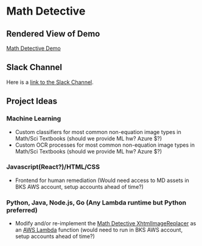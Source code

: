Math Detective
==============

Rendered View of Demo
---------------------
[Math Detective Demo](https://benetech.github.io/DIAGRAM-Code-Sprint-2018/Projects/math-detective/)

Slack Channel
-------------
Here is a [link to the Slack Channel](https://diagram2018codesprint.slack.com/messages/CAS17NFP0).

Project Ideas
-------------

### Machine Learning
* Custom classifiers for most common non-equation image types in Math/Sci Textbooks (should we provide ML hw? Azure $?)
* Custom OCR processes for most common non-equation image types in Math/Sci Textbooks (should we provide ML hw? Azure $?)
### Javascript(React?)/HTML/CSS
* Frontend for human remediation (Would need access to MD assets in BKS AWS account, setup accounts ahead of time?)
### Python, Java, Node.js, Go (Any Lambda runtime but Python preferred)
* Modify and/or re-implement the [Math Detective XhtmlImageReplacer](https://github.com/benetech/XhtmlImageReplacer) as an [AWS Lambda](https://aws.amazon.com/lambda/) function (would need to run in BKS AWS account, setup accounts ahead of time?)
